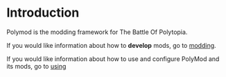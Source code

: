 # Introduction

Polymod is the modding framework for The Battle Of Polytopia.

If you would like information about how to **develop** mods, go to [modding](modding/your-first-mod.md).

If you would like information about how to use and configure PolyMod and its mods, go to [using](using/installing.md)